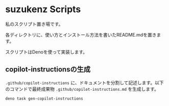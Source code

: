# suzukenz Scripts

私のスクリプト置き場です。

各ディレクトリに、使い方とインストール方法を書いたREADME.mdを置きます。

スクリプトはDenoを使って実装します。

## copilot-instructionsの生成

`.github/copilot-instructions` に、ドキュメントを分割して記述します。以下のコマンドで最終成果物 `.github/copilot-instructions.md` を生成します。

```sh
deno task gen-copilot-instructions
```
